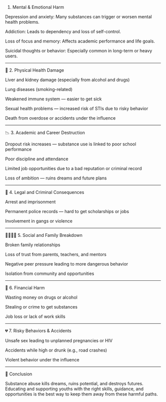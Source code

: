 1. Mental & Emotional Harm

Depression and anxiety: Many substances can trigger or worsen mental health problems.

Addiction: Leads to dependency and loss of self-control.

Loss of focus and memory: Affects academic performance and life goals.

Suicidal thoughts or behavior: Especially common in long-term or heavy users.



---

💪 2. Physical Health Damage

Liver and kidney damage (especially from alcohol and drugs)

Lung diseases (smoking-related)

Weakened immune system — easier to get sick

Sexual health problems — increased risk of STIs due to risky behavior

Death from overdose or accidents under the influence



---

📉 3. Academic and Career Destruction

Dropout risk increases — substance use is linked to poor school performance

Poor discipline and attendance

Limited job opportunities due to a bad reputation or criminal record

Loss of ambition — ruins dreams and future plans



---

👮 4. Legal and Criminal Consequences

Arrest and imprisonment

Permanent police records — hard to get scholarships or jobs

Involvement in gangs or violence



---

🧍‍♂️🧍‍♀️ 5. Social and Family Breakdown

Broken family relationships

Loss of trust from parents, teachers, and mentors

Negative peer pressure leading to more dangerous behavior

Isolation from community and opportunities



---

💸 6. Financial Harm

Wasting money on drugs or alcohol

Stealing or crime to get substances

Job loss or lack of work skills



---

💔 7. Risky Behaviors & Accidents

Unsafe sex leading to unplanned pregnancies or HIV

Accidents while high or drunk (e.g., road crashes)

Violent behavior under the influence



---

🌱 Conclusion

Substance abuse kills dreams, ruins potential, and destroys futures. Educating and supporting youths with the right skills, guidance, and opportunities is the best way to keep them away from these harmful paths.
